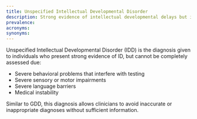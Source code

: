 ```yaml
---
title: Unspecified Intellectual Developmental Disorder
description: Strong evidence of intellectual developmental delays but insufficient information to make a more specific diagnosis.
prevalence:
acronyms:
synonyms:
---
```


Unspecified Intellectual Developmental Disorder (IDD) is the diagnosis given to individuals who present strong evidence of ID, but cannot be completely assessed due:  
- Severe behavioral problems that interfere with testing  
- Severe sensory or motor impairments  
- Severe language barriers  
- Medical instability  

Similar to GDD, this diagnosis allows clinicians to avoid inaccurate or inappropriate diagnoses without sufficient information.